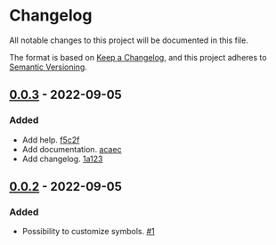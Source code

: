 # Changelog

All notable changes to this project will be documented in this file.

The format is based on [Keep a Changelog](https://keepachangelog.com/en/1.0.0/),
and this project adheres to [Semantic Versioning](https://semver.org/spec/v2.0.0.html).

## [0.0.3] - 2022-09-05
### Added
- Add help. [f5c2f](https://gitlab.com/taconi/micro-git-status/-/commit/f5c2fd783e9258ba436cd9daad6bb1932db9cdc7)
- Add documentation. [acaec](https://gitlab.com/taconi/micro-git-status/-/commit/acaeca0183509aa1fd93a6198208fea53d26db8a)
- Add changelog. [1a123](https://gitlab.com/taconi/micro-git-status/-/commit/1a1231be8200e675ae9667a302aea900036ac4a1)

## [0.0.2] - 2022-09-05
### Added
- Possibility to customize symbols. [#1](https://gitlab.com/taconi/micro-git-status/-/merge_requests/1)

[0.0.3]: https://gitlab.com/taconi/micro-git-status/-/compare/v0.0.2...v0.0.3
[0.0.2]: https://gitlab.com/taconi/micro-git-status/-/compare/v0.0.1...v0.0.2
